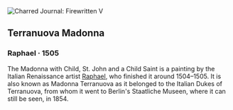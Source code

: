 <div class="artwork-of-the-day">
  <div class="container">
    <div class="img-wrapper">
      <img
        src="https://uploads6.wikiart.org/images/raphael/terranuova-madonna.jpg!Large.jpg"
        alt="Charred Journal: Firewritten V" />
    </div>
    <div class="artwork-detail">
      <div class="artwork-origin"> 
        <h2 class="artwork-name">Terranuova Madonna</h2>
        <h3 class="artist">
          Raphael
                    ·  1505
        </h3>
      </div>
      <p class="description">
        <span class="artwork-description-text ng-binding" ng-bind-html="viewModel.ArtworkOfTheDay.Description | unsafe">The Madonna with Child, St. John and a Child Saint is a painting by the Italian Renaissance artist <a target="_blank" href="/en/raphael">Raphael</a>, who finished it around 1504–1505. It is also known as Madonna Terranuova as it belonged to the Italian Dukes of Terranuova, from whom it went to Berlin's Staatliche Museen, where it can still be seen, in 1854.</span>
                        <div class="text-shadow-container ng-hide" ng-show="showShadow"></div>
      </p>
    </div>
  </div>

</div>
